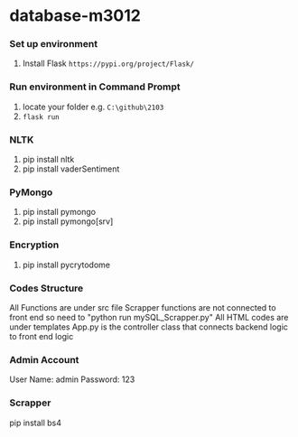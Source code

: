 # database-m3012

### Set up environment
1. Install Flask `https://pypi.org/project/Flask/`


### Run environment in Command Prompt
1. locate your folder e.g. `C:\github\2103`
2. `flask run`


### NLTK
1. pip install nltk
2. pip install vaderSentiment


### PyMongo
1. pip install pymongo
2. pip install pymongo[srv]

### Encryption
1. pip install pycrytodome

### Codes Structure
All Functions are under src file
Scrapper functions are not connected to front end so need to "python run mySQL_Scrapper.py"
All HTML codes are under templates
App.py is the controller class that connects backend logic to front end logic

### Admin Account
User Name: admin
Password: 123

### Scrapper
pip install bs4
